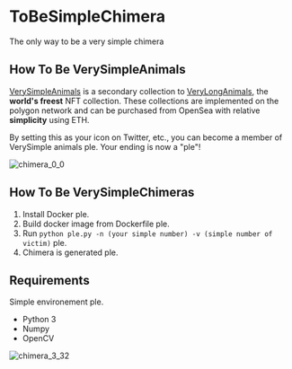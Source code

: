 # ToBeSimpleChimera

 The only way to be a very simple chimera

## How To Be VerySimpleAnimals

[VerySimpleAnimals](https://opensea.io/collection/verysimpleanimals) is a secondary collection to [VeryLongAnimals](https://opensea.io/collection/very-long-animals), the **world's freest** NFT collection.
These collections are implemented on the polygon network and can be purchased from OpenSea with relative **simplicity** using ETH.

By setting this as your icon on Twitter, etc., you can become a member of VerySimple animals ple.
Your ending is now a "ple"!

![chimera_0_0](https://user-images.githubusercontent.com/68527742/182447754-b6555df2-89c8-4b80-a745-1cc8a885d10f.jpg)

## How To Be VerySimpleChimeras

1. Install Docker ple.
2. Build docker image from Dockerfile ple.
3. Run `python ple.py -n (your simple number) -v (simple number of victim)` ple.
4. Chimera is generated ple.

## Requirements

Simple environement ple.

* Python 3
* Numpy
* OpenCV

![chimera_3_32](https://user-images.githubusercontent.com/68527742/182447731-0cd159c5-2998-4113-805f-274ece7dea01.jpg)
